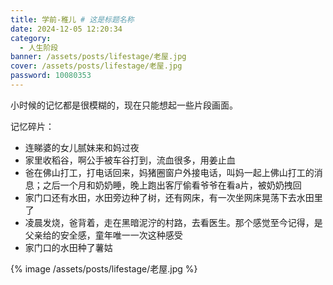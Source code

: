 ```yaml
---
title: 学前-稚儿 # 这是标题名称
date: 2024-12-05 12:20:34
category:
  - 人生阶段
banner: /assets/posts/lifestage/老屋.jpg
cover: /assets/posts/lifestage/老屋.jpg
password: 10080353
---
```


小时候的记忆都是很模糊的，现在只能想起一些片段画面。 

记忆碎片：
- 连睇婆的女儿腻妹来和妈过夜
- 家里收稻谷，啊公手被车谷打到，流血很多，用姜止血
- 爸在佛山打工，打电话回来，妈猪圈窗户外接电话，叫妈一起上佛山打工的消息；之后一个月和奶奶睡，晚上跑出客厅偷看爷爷在看a片，被奶奶拽回
- 家门口还有水田，水田旁边种了树，还有网床，有一次坐网床晃荡下去水田里了
- 凌晨发烧，爸背着，走在黑暗泥泞的村路，去看医生。那个感觉至今记得，是父亲给的安全感，童年唯一一次这种感受
- 家门口的水田种了薯姑

{% image /assets/posts/lifestage/老屋.jpg %}

